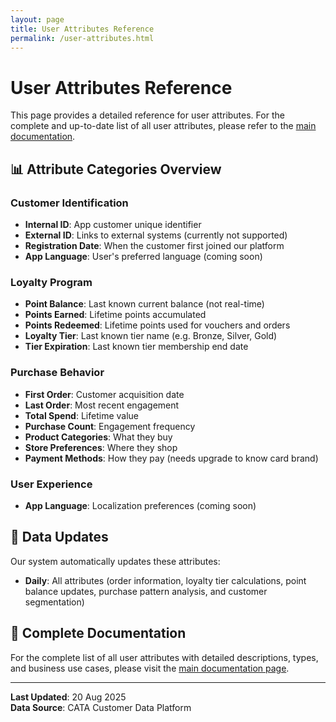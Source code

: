 ```yaml
---
layout: page
title: User Attributes Reference
permalink: /user-attributes.html
---
```


# User Attributes Reference

This page provides a detailed reference for user attributes. For the complete and up-to-date list of all user attributes, please refer to the [main documentation](index.html).

## 📊 Attribute Categories Overview

### Customer Identification
- **Internal ID**: App customer unique identifier
- **External ID**: Links to external systems (currently not supported)
- **Registration Date**: When the customer first joined our platform
- **App Language**: User's preferred language (coming soon)

### Loyalty Program
- **Point Balance**: Last known current balance (not real-time)
- **Points Earned**: Lifetime points accumulated
- **Points Redeemed**: Lifetime points used for vouchers and orders
- **Loyalty Tier**: Last known tier name (e.g. Bronze, Silver, Gold)
- **Tier Expiration**: Last known tier membership end date

### Purchase Behavior
- **First Order**: Customer acquisition date
- **Last Order**: Most recent engagement
- **Total Spend**: Lifetime value
- **Purchase Count**: Engagement frequency
- **Product Categories**: What they buy
- **Store Preferences**: Where they shop
- **Payment Methods**: How they pay (needs upgrade to know card brand)

### User Experience
- **App Language**: Localization preferences (coming soon)

## 🔄 Data Updates

Our system automatically updates these attributes:
- **Daily**: All attributes (order information, loyalty tier calculations, point balance updates, purchase pattern analysis, and customer segmentation)

## 📖 Complete Documentation

For the complete list of all user attributes with detailed descriptions, types, and business use cases, please visit the [main documentation page](index.html).

---

**Last Updated**: 20 Aug 2025  
**Data Source**: CATA Customer Data Platform
